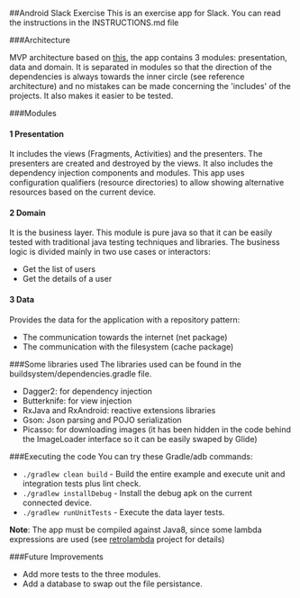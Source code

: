 ##Android Slack Exercise
This is an exercise app for Slack. You can read the instructions in the INSTRUCTIONS.md file

###Architecture

MVP architecture based on [this](https://github.com/android10/Android-CleanArchitecture), the app contains 3 modules:
presentation, data and domain. It is separated in modules so that the direction of the dependencies is always towards the inner circle (see reference architecture) and no mistakes can be made concerning the 'includes' of the projects. It also makes it easier to be tested.

###Modules

#### 1 Presentation
It includes the views (Fragments, Activities) and the presenters. The presenters are created and destroyed by the views.
It also includes the dependency injection components and modules.
This app uses configuration qualifiers (resource directories) to allow showing alternative resources based on the current device.
#### 2 Domain
It is the business layer. This module is pure java so that it can be easily tested with traditional java testing techniques and libraries.
The business logic is divided mainly in two use cases or interactors:
 * Get the list of users
 * Get the details of a user

#### 3 Data
Provides the data for the application with a repository pattern:
 * The communication towards the internet (net package)
 * The communication with the filesystem (cache package)

###Some libraries used
The libraries used can be found in the buildsystem/dependencies.gradle file.

 * Dagger2: for dependency injection
 * Butterknife: for view injection
 * RxJava and RxAndroid: reactive extensions libraries
 * Gson: Json parsing and POJO serialization
 * Picasso: for downloading images (it has been hidden in the code behind the ImageLoader interface so it can be easily swaped by Glide)

###Executing the code
You can try these Gradle/adb commands:

 * `./gradlew clean build` - Build the entire example and execute unit and integration tests plus lint check.
 * `./gradlew installDebug` - Install the debug apk on the current connected device.
 * `./gradlew runUnitTests` - Execute the data layer tests.

**Note**: The app must be compiled against Java8, since some lambda expressions are used (see [retrolambda](https://github.com/evant/gradle-retrolambda) project for details)

###Future Improvements
 * Add more tests to the three modules.
 * Add a database to swap out the file persistance.
